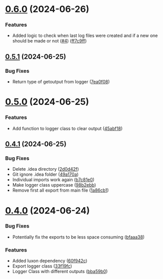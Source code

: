 # [0.6.0](https://github.com/konotorii/useful-functions-ts/compare/v0.5.1...v0.6.0) (2024-06-26)


### Features

* Added logic to check when last log files were created and if a new one should be made or not ([#4](https://github.com/konotorii/useful-functions-ts/issues/4)) ([ff7c9ff](https://github.com/konotorii/useful-functions-ts/commit/ff7c9ff7e16a7ffa22e7797e901ac1a057789093))



## [0.5.1](https://github.com/konotorii/useful-functions-ts/compare/v0.5.0...v0.5.1) (2024-06-25)


### Bug Fixes

* Return type of getoutput from logger ([7ea0f08](https://github.com/konotorii/useful-functions-ts/commit/7ea0f083319d566e380f55d3273880a50d4c945e))



# [0.5.0](https://github.com/konotorii/useful-functions-ts/compare/v0.4.1...v0.5.0) (2024-06-25)


### Features

* Add function to logger class to clear output ([45abf18](https://github.com/konotorii/useful-functions-ts/commit/45abf18aca3555a7cff005019be6da482e88a1ba))



## [0.4.1](https://github.com/konotorii/useful-functions-ts/compare/v0.4.0...v0.4.1) (2024-06-25)


### Bug Fixes

* Delete .idea directory ([2d0d42f](https://github.com/konotorii/useful-functions-ts/commit/2d0d42fcab57c25a08e14f6f6e2fb7b0eca54698))
* Git ignore .idea folder ([49a170a](https://github.com/konotorii/useful-functions-ts/commit/49a170aea7b800b66ddf4798bc2839bd0dac5319))
* Individual imports work again ([b7c81e0](https://github.com/konotorii/useful-functions-ts/commit/b7c81e0cbc58f09eef71f710ecec1c3dc946e3a1))
* Make logger class uppercase ([98b2ebb](https://github.com/konotorii/useful-functions-ts/commit/98b2ebbd244c448b53dc9fc88f28429681c91e2d))
* Remove first all export from main file ([1a86cb1](https://github.com/konotorii/useful-functions-ts/commit/1a86cb19545daabc3335bcbb9ea97bad3560c716))



# [0.4.0](https://github.com/konotorii/useful-functions-ts/compare/v0.3.0...v0.4.0) (2024-06-24)


### Bug Fixes

* Potentially fix the exports to be less space consuming ([bfaaa38](https://github.com/konotorii/useful-functions-ts/commit/bfaaa384472ef3e086c734c421c7a20051de0042))


### Features

* Added luxon dependency ([60f942c](https://github.com/konotorii/useful-functions-ts/commit/60f942cd387d68a795bfa6f5e30c251746487aa2))
* Export logger class ([33f19fc](https://github.com/konotorii/useful-functions-ts/commit/33f19fce29cf7dce17e9d179c41266d9c97dea0c))
* Logger Class with different outputs ([bba59b0](https://github.com/konotorii/useful-functions-ts/commit/bba59b0015bb6293de48caf53420afaef089e6b7))



